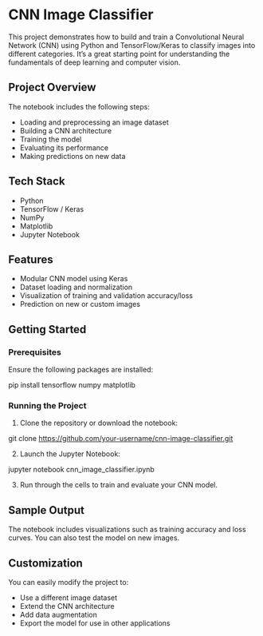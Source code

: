 # CNN Image Classifier

This project demonstrates how to build and train a Convolutional Neural Network (CNN) using Python and TensorFlow/Keras to classify images into different categories. It’s a great starting point for understanding the fundamentals of deep learning and computer vision.

## Project Overview

The notebook includes the following steps:

- Loading and preprocessing an image dataset
- Building a CNN architecture
- Training the model
- Evaluating its performance
- Making predictions on new data

## Tech Stack

- Python
- TensorFlow / Keras
- NumPy
- Matplotlib
- Jupyter Notebook

## Features

- Modular CNN model using Keras
- Dataset loading and normalization
- Visualization of training and validation accuracy/loss
- Prediction on new or custom images

## Getting Started

### Prerequisites

Ensure the following packages are installed:

pip install tensorflow numpy matplotlib


### Running the Project

1. Clone the repository or download the notebook:

git clone https://github.com/your-username/cnn-image-classifier.git

2. Launch the Jupyter Notebook:

jupyter notebook cnn_image_classifier.ipynb



3. Run through the cells to train and evaluate your CNN model.

## Sample Output

The notebook includes visualizations such as training accuracy and loss curves. You can also test the model on new images.

## Customization

You can easily modify the project to:

- Use a different image dataset
- Extend the CNN architecture
- Add data augmentation
- Export the model for use in other applications
